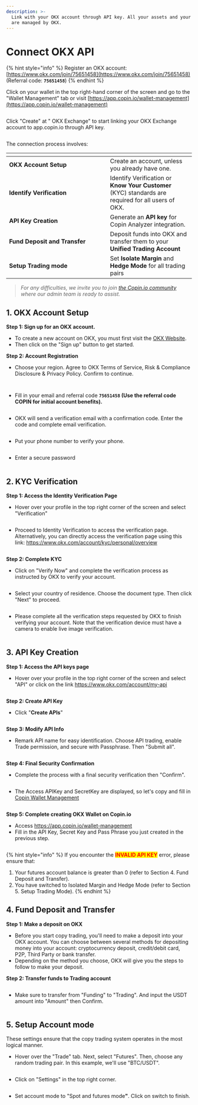 ```yaml
---
description: >-
  Link with your OKX account through API key. All your assets and your positions
  are managed by OKX.
---
```


# Connect OKX API

{% hint style="info" %}
Register an OKX account: [https://www.okx.com/join/75651458](https://www.okx.com/join/75651458) (Referral code: **`75651458`**)
{% endhint %}

Click on your wallet in the top right-hand corner of the screen and go to the "Wallet Management" tab or visit [https://app.copin.io/wallet-management](https://app.copin.io/wallet-management)

<figure><img src="../../.gitbook/assets/image (14).png" alt=""><figcaption></figcaption></figure>

Click "Create" at " OKX Exchange" to start linking your OKX Exchange account to app.copin.io through API key.

<figure><img src="../../.gitbook/assets/image (1) (1) (1).png" alt=""><figcaption></figcaption></figure>

The connection process involves:

<table data-header-hidden><thead><tr><th width="258"></th><th></th></tr></thead><tbody><tr><td><strong>OKX Account Setup</strong></td><td>Create an account, unless you already have one.</td></tr><tr><td><strong>Identify Verification</strong></td><td>Identify Verification or <strong>Know Your Customer</strong> (KYC) standards are required for all users of OKX.</td></tr><tr><td><strong>API Key Creation</strong></td><td>Generate an <strong>API key</strong> for Copin Analyzer integration.</td></tr><tr><td><strong>Fund Deposit and Transfer</strong></td><td>Deposit funds into OKX and transfer them to your <strong>Unified Trading Account</strong></td></tr><tr><td><strong>Setup Trading mode</strong></td><td>Set <strong>Isolate Margin</strong> and <strong>Hedge Mode</strong> for all trading pairs</td></tr></tbody></table>

> _For any difficulties, we invite you to join_ [_the Copin.io community_ ](https://t.me/Copin_io)_where our admin team is ready to assist._

## **1. OKX Account Setup**

**Step 1: Sign up for an OKX account.**

* To create a new account on OKX, you must first visit the [OKX Website](https://www.okx.com/join/75651458).
* Then click on the "Sign up" button to get started.

**Step 2: Account Registration**

* Choose your region. Agree to OKX Terms of Service, Risk & Compliance Disclosure & Privacy Policy. Confirm to continue.

<figure><img src="../../.gitbook/assets/image (2) (1) (1).png" alt=""><figcaption></figcaption></figure>

<figure><img src="../../.gitbook/assets/image (3) (1) (1).png" alt=""><figcaption></figcaption></figure>

* Fill in your email and referral code **`75651458` (Use the referral code COPIN for initial account benefits).**

<figure><img src="../../.gitbook/assets/image (4) (1) (1).png" alt=""><figcaption></figcaption></figure>

* OKX will send a verification email with a confirmation code. Enter the code and complete email verification.

<figure><img src="../../.gitbook/assets/image (5) (1) (1).png" alt=""><figcaption></figcaption></figure>

* Put your phone number to verify your phone.

<figure><img src="../../.gitbook/assets/image (6) (1) (1).png" alt=""><figcaption></figcaption></figure>

* Enter a secure password

<figure><img src="../../.gitbook/assets/image (7) (1) (1).png" alt=""><figcaption></figcaption></figure>

## **2. KYC Verification**

**Step 1: Access the Identity Verification Page**

* Hover over your profile in the top right corner of the screen and select "Verification"

<figure><img src="../../.gitbook/assets/image (8) (1).png" alt=""><figcaption></figcaption></figure>

* Proceed to Identity Verification to access the verification page. Alternatively, you can directly access the verification page using this link: https://www.okx.com/account/kyc/personal/overview

<figure><img src="../../.gitbook/assets/image (9) (1).png" alt=""><figcaption></figcaption></figure>

**Step 2: Complete KYC**

* Click on "Verify Now" and complete the verification process as instructed by OKX to verify your account.

<figure><img src="../../.gitbook/assets/image (10) (1).png" alt=""><figcaption></figcaption></figure>

* Select your country of residence. Choose the document type. Then click "Next" to proceed.

<figure><img src="../../.gitbook/assets/image (11) (1).png" alt=""><figcaption></figcaption></figure>

* Please complete all the verification steps requested by OKX to finish verifying your account. Note that the verification device must have a camera to enable live image verification.

<figure><img src="../../.gitbook/assets/image (12) (1).png" alt=""><figcaption></figcaption></figure>

## **3. API Key Creation**

**Step 1: Access the API keys page**

* Hover over your profile in the top right corner of the screen and select "API" or click on the link https://www.okx.com/account/my-api

<figure><img src="../../.gitbook/assets/image (13) (1).png" alt=""><figcaption></figcaption></figure>

**Step 2: Create API Key**

* Click "**Create APIs**"

<figure><img src="../../.gitbook/assets/image (14) (1).png" alt=""><figcaption></figcaption></figure>

**Step 3: Modify API Info**

* Remark API name for easy identification. Choose API trading, enable Trade permission, and secure with Passphrase. Then "Submit all".

<figure><img src="../../.gitbook/assets/image (15).png" alt=""><figcaption></figcaption></figure>

**Step 4: Final Security Confirmation**

* Complete the process with a final security verification then "Confirm".

<figure><img src="../../.gitbook/assets/image (16).png" alt=""><figcaption></figcaption></figure>

* The Access APIKey and SecretKey are displayed, so let's copy and fill in[ Copin Wallet Management](https://app.copin.io/wallet-management)

<figure><img src="../../.gitbook/assets/image (17).png" alt=""><figcaption></figcaption></figure>

**Step 5: Complete creating OKX Wallet on Copin.io**

* Access https://app.copin.io/wallet-management
* Fill in the API Key, Secret Key and Pass Phrase you just created in the previous step.

<figure><img src="../../.gitbook/assets/image (18).png" alt=""><figcaption></figcaption></figure>

{% hint style="info" %}
If you encounter the <mark style="color:red;">**INVALID API KEY**</mark> error, please ensure that:&#x20;

1. Your futures account balance is greater than 0 (refer to Section 4. Fund Deposit and Transfer).&#x20;
2. You have switched to Isolated Margin and Hedge Mode (refer to Section 5. Setup Trading Mode).
{% endhint %}

## **4. Fund Deposit and Transfer**

**Step 1: Make a deposit on OKX**

* Before you start copy trading, you'll need to make a deposit into your OKX account. You can choose between several methods for depositing money into your account: cryptocurrency deposit, credit/debit card, P2P, Third Party or bank transfer.
* Depending on the method you choose, OKX will give you the steps to follow to make your deposit.

**Step 2: Transfer funds to Trading account**

<figure><img src="../../.gitbook/assets/image (19).png" alt=""><figcaption></figcaption></figure>

* Make sure to transfer from "Funding" to "Trading". And input the USDT amount into "Amount" then Confirm.

<figure><img src="../../.gitbook/assets/image (20).png" alt=""><figcaption></figcaption></figure>

## **5. Setup Account mode**

These settings ensure that the copy trading system operates in the most logical manner.

* Hover over the "Trade" tab. Next, select "Futures". Then, choose any random trading pair. In this example, we'll use "BTC/USDT".

<figure><img src="../../.gitbook/assets/image (21).png" alt=""><figcaption></figcaption></figure>

* Click on "Settings" in the top right corner.

<figure><img src="../../.gitbook/assets/image (22).png" alt=""><figcaption></figcaption></figure>

* Set account mode to "Spot and futures mod&#x65;**"**. Click on switch to finish.

<figure><img src="../../.gitbook/assets/Screenshot 2024-08-29 at 11.03.38.png" alt=""><figcaption></figcaption></figure>
